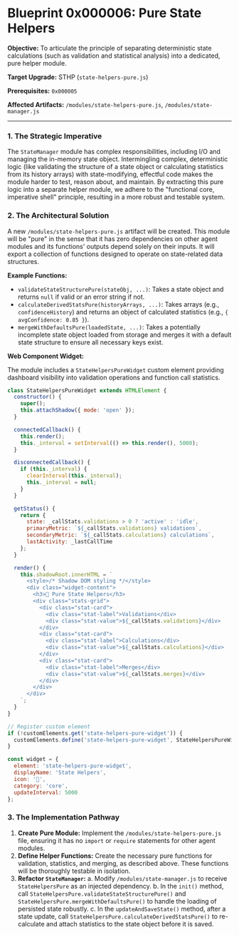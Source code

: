 # Blueprint 0x000006: Pure State Helpers

**Objective:** To articulate the principle of separating deterministic state calculations (such as validation and statistical analysis) into a dedicated, pure helper module.

**Target Upgrade:** STHP (`state-helpers-pure.js`)


**Prerequisites:** `0x000005`

**Affected Artifacts:** `/modules/state-helpers-pure.js`, `/modules/state-manager.js`

---

### 1. The Strategic Imperative

The `StateManager` module has complex responsibilities, including I/O and managing the in-memory state object. Intermingling complex, deterministic logic (like validating the structure of a state object or calculating statistics from its history arrays) with state-modifying, effectful code makes the module harder to test, reason about, and maintain. By extracting this pure logic into a separate helper module, we adhere to the "functional core, imperative shell" principle, resulting in a more robust and testable system.

### 2. The Architectural Solution

A new `/modules/state-helpers-pure.js` artifact will be created. This module will be "pure" in the sense that it has zero dependencies on other agent modules and its functions' outputs depend solely on their inputs. It will export a collection of functions designed to operate on state-related data structures.

**Example Functions:**
-   `validateStateStructurePure(stateObj, ...)`: Takes a state object and returns `null` if valid or an error string if not.
-   `calculateDerivedStatsPure(historyArrays, ...)`: Takes arrays (e.g., `confidenceHistory`) and returns an object of calculated statistics (e.g., `{ avgConfidence: 0.85 }`).
-   `mergeWithDefaultsPure(loadedState, ...)`: Takes a potentially incomplete state object loaded from storage and merges it with a default state structure to ensure all necessary keys exist.

**Web Component Widget:**

The module includes a `StateHelpersPureWidget` custom element providing dashboard visibility into validation operations and function call statistics.

```javascript
class StateHelpersPureWidget extends HTMLElement {
  constructor() {
    super();
    this.attachShadow({ mode: 'open' });
  }

  connectedCallback() {
    this.render();
    this._interval = setInterval(() => this.render(), 5000);
  }

  disconnectedCallback() {
    if (this._interval) {
      clearInterval(this._interval);
      this._interval = null;
    }
  }

  getStatus() {
    return {
      state: _callStats.validations > 0 ? 'active' : 'idle',
      primaryMetric: `${_callStats.validations} validations`,
      secondaryMetric: `${_callStats.calculations} calculations`,
      lastActivity: _lastCallTime
    };
  }

  render() {
    this.shadowRoot.innerHTML = `
      <style>/* Shadow DOM styling */</style>
      <div class="widget-content">
        <h3>📐 Pure State Helpers</h3>
        <div class="stats-grid">
          <div class="stat-card">
            <div class="stat-label">Validations</div>
            <div class="stat-value">${_callStats.validations}</div>
          </div>
          <div class="stat-card">
            <div class="stat-label">Calculations</div>
            <div class="stat-value">${_callStats.calculations}</div>
          </div>
          <div class="stat-card">
            <div class="stat-label">Merges</div>
            <div class="stat-value">${_callStats.merges}</div>
          </div>
        </div>
      </div>
    `;
  }
}

// Register custom element
if (!customElements.get('state-helpers-pure-widget')) {
  customElements.define('state-helpers-pure-widget', StateHelpersPureWidget);
}

const widget = {
  element: 'state-helpers-pure-widget',
  displayName: 'State Helpers',
  icon: '📐',
  category: 'core',
  updateInterval: 5000
};
```

### 3. The Implementation Pathway

1.  **Create Pure Module:** Implement the `/modules/state-helpers-pure.js` file, ensuring it has no `import` or `require` statements for other agent modules.
2.  **Define Helper Functions:** Create the necessary pure functions for validation, statistics, and merging, as described above. These functions will be thoroughly testable in isolation.
3.  **Refactor `StateManager`:**
    a.  Modify `/modules/state-manager.js` to receive `StateHelpersPure` as an injected dependency.
    b.  In the `init()` method, call `StateHelpersPure.validateStateStructurePure()` and `StateHelpersPure.mergeWithDefaultsPure()` to handle the loading of persisted state robustly.
    c.  In the `updateAndSaveState()` method, after a state update, call `StateHelpersPure.calculateDerivedStatsPure()` to re-calculate and attach statistics to the state object before it is saved.